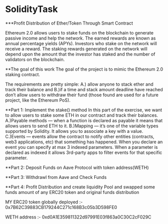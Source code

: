 # SolidityTask
***Profit Distribution of Ether/Token Through Smart Contract 

  Ethereum 2.0 allows users to stake funds on the blockchain to generate passive income and help the network. The earned rewards are known as annual percentage yields (APYs). Investors who stake on the network will receive a reward. The staking rewards generated on the network will depend upon the amount that the investor has staked and the number of validators on the blockchain.
  
 **The goal of this work
   The goal of the project is to mimic the Ethereum 2.0 staking contract. 
   
   The requirements are pretty simple:
   A.) allow anyone to stack ether and track their balance and
   B.)if a time and stack amount deadline have reached don’t allow users to withdraw their fund (those found are used for a future project, like the Ethereum    PoS).
   
   **Part 1: Implement the stake() method
In this part of the exercise, we want to allow users to stake some ETH in our contract and track their balances.
A.)Payable methods — when a function is declared as payable it means that allows users to send ETH to it.
B.)Mapping — it’s one of the variable types supported by Solidity. It allows you to associate a key with a value.
C.)Events — events allow the contract to notify other entities (contracts, web3 applications, etc) that something has happened. When you declare an event you can specify at max 3 indexed parameters. When a parameter is declared as indexed it allows 3rd-party apps to filter events for that specific parameter.


**Part 2: Deposit Funds on Aave Protocol with token address(WETH)

**Part 3: Withdrawl from Aave and Check Funds

**Part 4: Profit Distribution and create liquidity Pool and swapped some funds amount of any ERC20 token and original funds distribution 



MY ERC20 token globally deployed :- 0x7B62C39883CB179244C271c168B3c05b3D598FE0

WETH address :-  0xd0A1E359811322d97991E03f863a0C30C2cF029C
